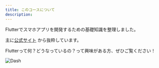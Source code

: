 ```yaml
---
title: このコースについて 
description:  
---
```

Flutterでスマホアプリを開発するための基礎知識を整理しました。

主に[公式サイト](https://docs.flutter.dev/) から抜粋しています。

Flutterって何？どうなっているの？って興味がある方、ぜひご覧ください！

![Dash](/flutter/flutter_dash_trimmed.png "")


